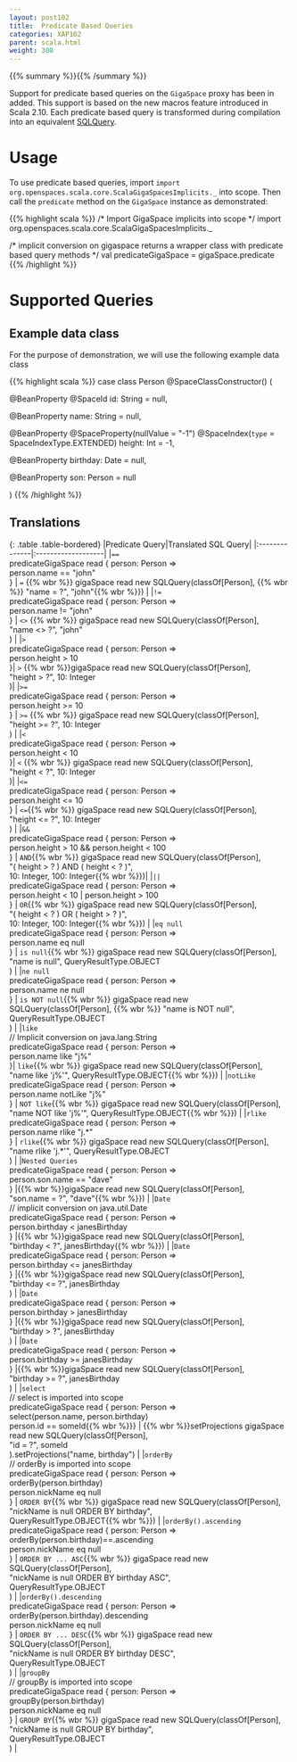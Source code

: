 ```yaml
---
layout: post102
title:  Predicate Based Queries
categories: XAP102
parent: scala.html
weight: 300
---
```



{{% summary  %}}{{% /summary %}}

Support for predicate based queries on the `GigaSpace` proxy has been in added. This support is based on the new macros feature introduced in Scala 2.10.  Each predicate based query is transformed during compilation into an equivalent [SQLQuery](./query-sql.html).


# Usage

To use predicate based queries, import `import org.openspaces.scala.core.ScalaGigaSpacesImplicits._` into scope. Then call the `predicate` method on the `GigaSpace` instance as demonstrated:

{{% highlight scala %}}
/* Import GigaSpace implicits into scope */
import org.openspaces.scala.core.ScalaGigaSpacesImplicits._

/* implicit conversion on gigaspace returns a wrapper class with predicate based query methods */
val predicateGigaSpace = gigaSpace.predicate
{{% /highlight %}}

# Supported Queries

## Example data class

For the purpose of demonstration, we will use the following example data class

{{% highlight scala %}}
case class Person @SpaceClassConstructor() (

  @BeanProperty
  @SpaceId
  id: String = null,

  @BeanProperty
  name: String = null,

  @BeanProperty
  @SpaceProperty(nullValue = "-1")
  @SpaceIndex(`type` = SpaceIndexType.EXTENDED)
  height: Int = -1,

  @BeanProperty
  birthday: Date = null,

  @BeanProperty
  son: Person = null

)
{{% /highlight %}}

## Translations

{: .table .table-bordered}
|Predicate Query|Translated SQL Query|
|:--------------|:-------------------|
|`==` <br> predicateGigaSpace read { person: Person =><br>  person.name == "john"<br> } | `=` {{% wbr %}} gigaSpace read new SQLQuery(classOf[Person], {{% wbr %}}  "name = ?", "john"{{% wbr %}}) |
|`!=` <br> predicateGigaSpace read { person: Person =><br>  person.name != "john"<br> } | `<>` {{% wbr %}} gigaSpace read new SQLQuery(classOf[Person], <br> "name <> ?", "john"<br>) |
|`>`  <br> predicateGigaSpace read { person: Person =><br>  person.height > 10<br>}| `>` {{% wbr %}}gigaSpace read new SQLQuery(classOf[Person], <br> "height > ?", 10: Integer<br>)|
|`>=` <br> predicateGigaSpace read { person: Person =><br>  person.height >= 10<br>} | `>=` {{% wbr %}} gigaSpace read new SQLQuery(classOf[Person], <br>  "height >= ?", 10: Integer<br>) |
|`<`  <br> predicateGigaSpace read { person: Person =><br> person.height < 10<br>}| `<` {{% wbr %}}  gigaSpace read new SQLQuery(classOf[Person], <br> "height < ?", 10: Integer<br>)|
|`<=` <br> predicateGigaSpace read { person: Person =><br>  person.height <= 10<br> } | `<=`{{% wbr %}}  gigaSpace read new SQLQuery(classOf[Person], <br>  "height <= ?", 10: Integer<br>) |
|`&&` <br> predicateGigaSpace read { person: Person =><br>  person.height > 10 && person.height < 100<br>} | `AND`{{% wbr %}} gigaSpace read new SQLQuery(classOf[Person], <br>  "( height > ? ) AND ( height < ? )", <br>  10: Integer, 100: Integer{{% wbr %}})|
|`||` <br> predicateGigaSpace read { person: Person =><br>  person.height < 10 \| person.height > 100<br>} | `OR`{{% wbr %}} gigaSpace read new SQLQuery(classOf[Person], <br> "( height < ? ) OR ( height > ? )", <br>  10: Integer, 100: Integer{{% wbr %}}) |
|`eq null` <br> predicateGigaSpace read { person: Person =><br>  person.name eq null<br> } | `is null`{{% wbr %}} gigaSpace read new SQLQuery(classOf[Person], <br> "name is null", QueryResultType.OBJECT<br> ) |
|`ne null` <br> predicateGigaSpace read { person: Person =><br>  person.name ne null<br> } | `is NOT null`{{% wbr %}} gigaSpace read new SQLQuery(classOf[Person], {{% wbr %}} "name is NOT null", QueryResultType.OBJECT<br>) |
|`like` <br>//  Implicit conversion on java.lang.String<br>predicateGigaSpace read { person: Person =><br>  person.name like "j%"<br>}| `like`{{% wbr %}} gigaSpace read new SQLQuery(classOf[Person], <br>  "name like 'j%'", QueryResultType.OBJECT{{% wbr %}}) |
|`notLike` <br>predicateGigaSpace read { person: Person =><br>  person.name notLike "j%"<br>} | `NOT like`{{% wbr %}} gigaSpace read new SQLQuery(classOf[Person], <br> "name NOT like 'j%'", QueryResultType.OBJECT{{% wbr %}}) |
|`rlike` <br>predicateGigaSpace read { person: Person =><br>  person.name rlike "j.\*"<br>} | `rlike`{{% wbr %}} gigaSpace read new SQLQuery(classOf[Person], <br> "name rlike 'j.\*'", QueryResultType.OBJECT<br>) |
|`Nested Queries` <br> predicateGigaSpace read { person: Person =><br> person.son.name == "dave"<br>} |{{% wbr %}}gigaSpace read new SQLQuery(classOf[Person], <br> "son.name = ?", "dave"{{% wbr %}}) |
|`Date` <br>// implicit conversion on java.util.Date<br>predicateGigaSpace read { person: Person =><br>  person.birthday < janesBirthday<br>} |{{% wbr %}}gigaSpace read new SQLQuery(classOf[Person], <br>  "birthday < ?", janesBirthday{{% wbr %}}) |
|`Date` <br> predicateGigaSpace read { person: Person =><br> person.birthday <= janesBirthday<br>} |{{% wbr %}}gigaSpace read new SQLQuery(classOf[Person], <br> "birthday <= ?", janesBirthday<br>) |
|`Date` <br> predicateGigaSpace read { person: Person =><br>  person.birthday > janesBirthday<br>} |{{% wbr %}}gigaSpace read new SQLQuery(classOf[Person], <br> "birthday > ?", janesBirthday<br>) |
|`Date` <br> predicateGigaSpace read { person: Person =><br>  person.birthday >= janesBirthday<br>} |{{% wbr %}}gigaSpace read new SQLQuery(classOf[Person], <br> "birthday >= ?", janesBirthday<br>) |
|`select` <br>// select is imported into scope<br>predicateGigaSpace read { person: Person =><br> select(person.name, person.birthday)<br> person.id == someId{{% wbr %}}} | {{% wbr %}}setProjections gigaSpace read new SQLQuery(classOf[Person], <br> "id = ?", someId<br>).setProjections("name, birthday") |
|`orderBy`<br>// orderBy is imported into scope<br>predicateGigaSpace read { person: Person =><br> orderBy(person.birthday)<br>  person.nickName eq null<br>} | `ORDER BY`{{% wbr %}} gigaSpace read new SQLQuery(classOf[Person], <br>  "nickName is null ORDER BY birthday", <br>  QueryResultType.OBJECT{{% wbr %}}) |
|`orderBy().ascending`<br>predicateGigaSpace read { person: Person =><br>  orderBy(person.birthday)==.ascending<br> person.nickName eq null<br>} | `ORDER BY ... ASC`{{% wbr %}} gigaSpace read new SQLQuery(classOf[Person], <br> "nickName is null ORDER BY birthday ASC", <br>  QueryResultType.OBJECT<br>) |
|`orderBy().descending`<br>predicateGigaSpace read { person: Person =><br>  orderBy(person.birthday).descending<br> person.nickName eq null<br>} | `ORDER BY ... DESC`{{% wbr %}} gigaSpace read new SQLQuery(classOf[Person], <br>  "nickName is null ORDER BY birthday DESC", <br>  QueryResultType.OBJECT<br>) |
|`groupBy`<br>// groupBy is imported into scope<br>predicateGigaSpace read { person: Person =><br>  groupBy(person.birthday)<br>  person.nickName eq null<br>} | `GROUP BY`{{% wbr %}} gigaSpace read new SQLQuery(classOf[Person], <br>  "nickName is null GROUP BY birthday", <br>  QueryResultType.OBJECT<br>) |
